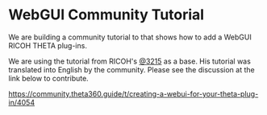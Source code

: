 # WebGUI Community Tutorial

We are building a community tutorial to that shows
how to add a WebGUI RICOH THETA plug-ins.

We are using the tutorial from RICOH's 
[@3215](https://qiita.com/3215) as a base. His tutorial was translated
into English by the community.  Please see the discussion at the link
below to contribute.

https://community.theta360.guide/t/creating-a-webui-for-your-theta-plug-in/4054